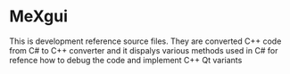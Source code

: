MeXgui
======

This is development reference source files. They are converted C++ code from C# to C++ converter and it dispalys various methods used in C# for refence how to debug the code and implement C++ Qt variants


